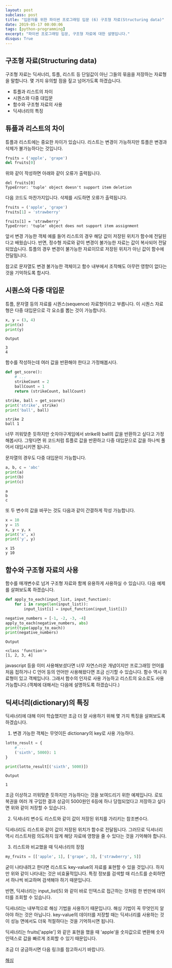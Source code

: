 ```yaml
---
layout: post
subclass: post
title: "입문자를 위한 파이썬 프로그래밍 입문 (6) 구조형 자료(Structuring data)"
date: 2019-05-17 00:00:06
tags: [python-programming] 
excerpt: "파이썬 프로그래밍 입문, 구조형 자료에 대한 설명입니다."
disqus: True
---
```


## 구조형 자료(Structuring data)

구조형 자료는 딕셔너리, 튜플, 리스트 등 단일값이 아닌 그들의 묶음을 저장하는 자료형을 말합니다. 몇 가지 유의할 점을 짚고 넘어가도록 하겠습니다.

- 튜플과 리스트의 차이
- 시퀀스와 다중 대입문
- 함수와 구조형 자료의 사용
- 딕셔너리의 특징

## 튜플과 리스트의 차이

튜플과 리스트에는 중요한 차이가 있습니다. 리스트는 변경이 가능하지만 튜플은 변경과 삭제가 불가능하다는 것입니다.

```python
fruits = ('apple', 'grape')
del fruits[0]
```

위와 같이 작성하면 아래와 같이 오류가 출력됩니다.

```
del fruits[0]
TypeError: 'tuple' object doesn't support item deletion
```

다음 코드도 마찬가지입니다. 삭제를 시도하면 오류가 출력됩니다.

```python
fruits = ('apple', 'grape')
fruits[1] = 'strawberry'
```

```
fruits[1] = 'strawberry'
TypeError: 'tuple' object does not support item assignment
```

앞서 변경 가능한 객체 예를 들어 리스트의 경우 해당 값이 저장된 위치가 함수에 전달된다고 배웠습니다. 반면, 정수형 자료와 같이 변경이 불가능한 자료는 값이 복사되어 전달되었습니다. 튜플의 경우 변경이 불가능한 자료이므로 저장된 위치가 아닌 값이 함수에 전달됩니다.

참고로 문자열도 변경 불가능한 객체이고 함수 내부에서 조작해도 아무런 영향이 없다는 것을 기억하도록 합시다.

## 시퀀스와 다중 대입문

튜플, 문자열 등의 자료를 시퀀스(sequence) 자료형이라고 부릅니다. 이 시퀀스 자료형은 다중 대입문으로 각 요소를 뽑는 것이 가능합니다.

```python
x, y = (3, 4)
print(x)
print(y)
```

```
Output

3
4
```

함수를 작성하는데 여러 값을 반환해야 한다고 가정해봅시다.

```python
def get_score():
    # ...
    strikeCount = 2
    ballCount = 1
    return (strikeCount, ballCount)

strike, ball = get_score()
print('strike', strike)
print('ball', ball)
```

```
strike 2
ball 1
```

너무 끼워맞춘 듯하지만 숫자야구게임에서 strike와 ball의 값을 반환하고 싶다고 가정해봅시다. 그렇다면 위 코드처럼 튜플로 값을 반환하고 다중 대입문으로 값을 하나씩 풀어서 대입시키면 됩니다.

문자열의 경우도 다중 대입문이 가능합니다.

```python
a, b, c = 'abc'
print(a)
print(b)
print(c)
```

```
a
b
c
```

또 두 변수의 값을 바꾸는 것도 다음과 같이 간결하게 작성 가능합니다.

```python
x = 10
y = 15
x, y = y, x
print('x', x)
print('y', y)
```

```
x 15
y 10
```

## 함수와 구조형 자료의 사용

함수를 매개변수로 넘겨 구조형 자료와 함께 유용하게 사용하실 수 있습니다. 다음 예제를 살펴보도록 하겠습니다.

```python
def apply_to_each(input_list, input_function):
    for i in range(len(input_list)):
        input_list[i] = input_function(input_list[i])

negative_numbers = [-1, -2, -3, -4]
apply_to_each(negative_numbers, abs)
print(type(apply_to_each))
print(negative_numbers)
```

```
Output

<class 'function'>
[1, 2, 3, 4]
```

javascript 등을 이미 사용해보셨다면 너무 자연스러운 개념이지만 프로그래밍 언어를 처음 접하거나 C 언어 등의 언어만 사용해왔다면 조금 신기할 수 있습니다. 함수 역시 자료형이 있고 객체입니다. 그래서 함수의 인자로 사용 가능하고 리스트의 요소로도 사용 가능합니다.(객체에 대해서는 다음에 설명하도록 하겠습니다.)

## 딕셔너리(dictionary)의 특징

딕셔너리에 대해 이미 학습했지만 조금 더 잘 사용하기 위해 몇 가지 특징을 살펴보도록 하겠습니다.

1. 변경 가능한 객체는 무엇이든 dictionary의 key로 사용 가능하다.

```python
lotto_result = {
    # ...
    ('sixth', 5000): 1
}

print(lotto_result[('sixth', 5000)])
```

```
Output

1
```

조금 이상하고 끼워맞춘 듯하지만 가능하다는 것을 보여드리기 위한 예제입니다. 로또 복권을 여러 개 구입한 결과 상금이 5000원인 6등에 하나 당첨되었다고 저장하고 싶다면 위와 같이 저장할 수 있습니다.

2. 딕셔너리 변수도 리스트와 같이 값이 저장된 위치를 가리키는 참조변수다.

딕셔너리도 리스트와 같이 값이 저장된 위치가 함수로 전달됩니다. 그러므로 딕셔너리 역시 리스트처럼 의도하지 않게 해당 자료에 영향을 줄 수 있다는 것을 기억해야 합니다.

3. 리스트와 비교했을 때 딕셔너리의 장점

```python
my_fruits = [['apple', 1], ['grape', 3], ['strawberry', 5]]
```

굳이 나타내려고 한다면 리스트도 key-value의 자료를 표현할 수 있을 것입니다. 하지만 위와 같이 나타내는 것은 비효율적입니다. 특정 정보를 검색할 때 리스트를 순회하면서 하나씩 비교하며 검색해야 하기 때문입니다.

반면, 딕셔너리는 input_list[5] 와 같이 바로 인덱스로 접근하는 것처럼 한 번만에 데이터를 조회할 수 있습니다.

딕셔너리는 내부적으로 해싱 기법을 사용하기 때문입니다. 해싱 기법이 꼭 무엇인지 알아야 하는 것은 아닙니다. key-value의 데이터를 저장할 때는 딕셔너리를 사용하는 것이 성능 면에서도 더욱 적절하다는 것을 기억하시면 됩니다.

딕셔너리는 fruits['apple'] 와 같은 표현을 했을 때 'apple'을 숫자값으로 변환해 숫자 인덱스로 값을 빠르게 조회할 수 있기 때문입니다.

조금 더 궁금하시면 다음 링크를 참고하시기 바랍니다.

[해싱](http://coinhy.io/index.php/2018/06/27/column/)
